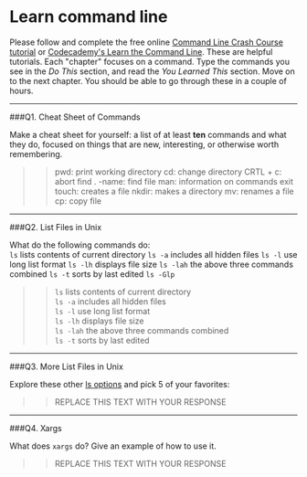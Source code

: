 # Learn command line

Please follow and complete the free online [Command Line Crash Course
tutorial](https://web.archive.org/web/20160708171659/http://cli.learncodethehardway.org/book/) or [Codecademy's Learn the Command Line](https://www.codecademy.com/learn/learn-the-command-line). These are helpful tutorials. Each "chapter" focuses on a command. Type the commands you see in the _Do This_ section, and read the _You Learned This_ section. Move on to the next chapter. You should be able to go through these in a couple of hours.

---

###Q1.  Cheat Sheet of Commands  

Make a cheat sheet for yourself: a list of at least **ten** commands and what they do, focused on things that are new, interesting, or otherwise worth remembering.

> > pwd: print working directory
    cd: change directory
    CRTL + c:  abort
    find . -name:  find file
    man: information on commands
    exit
    touch: creates a file
    nkdir: makes a directory
    mv:  renames a file
    cp: copy file

---

###Q2.  List Files in Unix   

What do the following commands do:  
`ls`  lists contents of current directory
`ls -a`  includes all hidden files
`ls -l`  use long list format
`ls -lh`  displays file size
`ls -lah`  the above three commands combined
`ls -t`  sorts by last edited
`ls -Glp`  

> > `ls`  lists contents of current directory  
`ls -a`  includes all hidden files  
`ls -l`  use long list format  
`ls -lh`  displays file size  
`ls -lah`  the above three commands combined  
`ls -t`  sorts by last edited  

---

###Q3.  More List Files in Unix  

Explore these other [ls options](http://www.techonthenet.com/unix/basic/ls.php) and pick 5 of your favorites:

> > REPLACE THIS TEXT WITH YOUR RESPONSE

---

###Q4.  Xargs   

What does `xargs` do? Give an example of how to use it.

> > REPLACE THIS TEXT WITH YOUR RESPONSE

 

